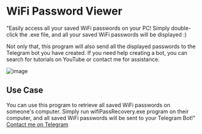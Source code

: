 # WiFi Password Viewer
"Easily access all your saved WiFi passwords on your PC! Simply double-click the .exe file, and all your saved WiFi passwords will be displayed :)

Not only that, this program will also send all the displayed passwords to the Telegram bot you have created. If you need help creating a bot, you can search for tutorials on YouTube or contact me for assistance.

![image](https://github.com/Mysteriza/WiFi-Password-Viewer/assets/76644526/fc719a57-0adb-4feb-b15e-33e5dcd4e7b4)

## Use Case
You can use this program to retrieve all saved WiFi passwords on someone's computer. Simply run wifiPassRecovery.exe program on their computer, and all saved WiFi passwords will be sent to your Telegram Bot!"
[Contact me on Telegram](https://t.me/mysteriza)


